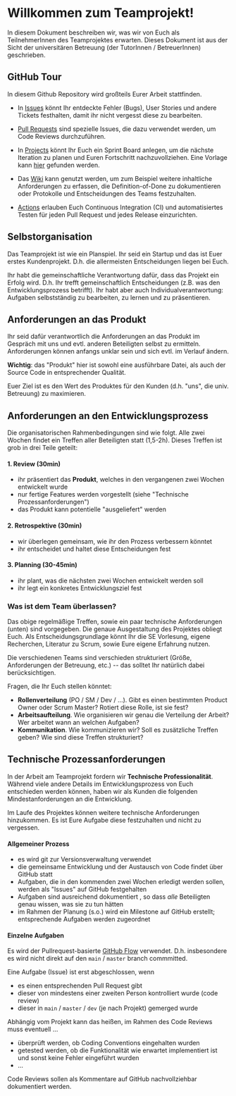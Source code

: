 # Willkommen zum Teamprojekt!

In diesem Dokument beschreiben wir, was wir von Euch als TeilnehmerInnen des Teamprojektes erwarten.
Dieses Dokument ist aus der Sicht der universitären Betreuung (der TutorInnen / BetreuerInnen) geschrieben.

## GitHub Tour
In diesem Github Repository wird großteils Eurer Arbeit stattfinden.

- In [Issues](../../issues) könnt Ihr entdeckte Fehler (Bugs), User Stories und andere Tickets festhalten, damit ihr nicht vergesst diese zu bearbeiten.

- [Pull Requests](../../pulls) sind spezielle Issues, die dazu verwendet werden, um Code Reviews durchzuführen.

- In [Projects](../../projects) könnt Ihr Euch ein Sprint Board anlegen, um die nächste Iteration zu planen und Euren Fortschritt nachzuvollziehen. Eine Vorlage kann [hier](https://github.com/se-tuebingen/teamprojekt-vorlage/projects/1) gefunden werden.

- Das [Wiki](../../wiki)  kann genutzt werden, um zum Beispiel weitere inhaltliche Anforderungen zu erfassen, die Definition-of-Done zu dokumentieren oder Protokolle und Entscheidungen des Teams festzuhalten.

- [Actions](../../actions) erlauben Euch Continuous Integration (CI) und automatisiertes Testen für jeden Pull Request und jedes Release einzurichten.



## Selbstorganisation

Das Teamprojekt ist wie ein Planspiel. Ihr seid ein Startup und das ist Euer
erstes Kundenprojekt. D.h. die allermeisten Entscheidungen liegen bei Euch.

Ihr habt die gemeinschaftliche Verantwortung dafür, dass das Projekt ein Erfolg wird.
D.h. Ihr trefft gemeinschaftlich Entscheidungen (z.B. was den Entwicklungsprozess betrifft).
Ihr habt aber auch Individualverantwortung: Aufgaben selbstständig zu bearbeiten, zu lernen und zu präsentieren.

## Anforderungen an das Produkt
Ihr seid dafür verantwortlich die Anforderungen an das Produkt im Gespräch mit uns und evtl. anderen Beteiligten selbst zu ermitteln. Anforderungen können anfangs unklar sein und sich evtl. im Verlauf ändern.

**Wichtig**: das "Produkt" hier ist sowohl eine ausführbare Datei, als auch der Source Code in entsprechender Qualität.

Euer Ziel ist es den Wert des Produktes für den Kunden (d.h. "uns", die univ. Betreuung) zu maximieren.

## Anforderungen an den Entwicklungsprozess
Die organisatorischen Rahmenbedingungen sind wie folgt.
Alle zwei Wochen findet ein Treffen aller Beteiligten statt (1,5-2h).
Dieses Treffen ist grob in drei Teile geteilt:

#### 1. Review (30min)
- ihr präsentiert das **Produkt**, welches in den vergangenen zwei Wochen entwickelt wurde
- nur fertige Features werden vorgestellt (siehe "Technische Prozessanforderungen")
- das Produkt kann potentielle "ausgeliefert" werden

#### 2. Retrospektive (30min)
- wir überlegen gemeinsam, wie ihr den Prozess verbessern könntet
- ihr entscheidet und haltet diese Entscheidungen fest

#### 3. Planning (30-45min)
- ihr plant, was die nächsten zwei Wochen entwickelt werden soll
- ihr legt ein konkretes Entwicklungsziel fest

### Was ist dem Team überlassen?
Das obige regelmäßige Treffen, sowie ein paar technische Anforderungen (unten) sind vorgegeben.
Die genaue Ausgestaltung des Projektes obliegt Euch. Als Entscheidungsgrundlage könnt Ihr die
SE Vorlesung, eigene Recherchen, Literatur zu Scrum, sowie Eure eigene Erfahrung nutzen.

Die verschiedenen Teams sind verschieden strukturiert (Größe, Anforderungen der Betreuung, etc.) --
das solltet Ihr natürlich dabei berücksichtigen.

Fragen, die Ihr Euch stellen könntet:
- **Rollenverteilung** (PO / SM / Dev / ...). Gibt es einen bestimmten Product Owner oder Scrum Master? Rotiert diese Rolle, ist sie fest?
- **Arbeitsaufteilung**. Wie organisieren wir genau die Verteilung der Arbeit? Wer arbeitet wann an welchen Aufgaben?
- **Kommunikation**. Wie kommunizieren wir? Soll es zusätzliche Treffen geben? Wie sind diese Treffen strukturiert?


## Technische Prozessanforderungen
In der Arbeit am Teamprojekt fordern wir **Technische Professionalität**.
Während viele andere Details im Entwicklungsprozess von Euch entschieden werden können, haben wir als Kunden die folgenden Mindestanforderungen an die Entwicklung.

Im Laufe des Projektes können weitere technische Anforderungen hinzukommen. Es ist Eure Aufgabe diese festzuhalten und nicht zu vergessen.

#### Allgemeiner Prozess
- es wird git zur Versionsverwaltung verwendet
- die gemeinsame Entwicklung und der Austausch von Code findet über GitHub statt
- Aufgaben, die in den kommenden zwei Wochen erledigt werden sollen, werden als "Issues" auf GitHub festgehalten
- Aufgaben sind ausreichend dokumentiert , so dass *alle* Beteiligten genau wissen, was sie zu tun hätten
- im Rahmen der Planung (s.o.) wird ein Milestone auf GitHub erstellt; entsprechende Aufgaben werden zugeordnet


#### Einzelne Aufgaben
Es wird der Pullrequest-basierte [GitHub Flow](https://docs.github.com/en/get-started/quickstart/github-flow) verwendet. D.h. insbesondere es wird nicht direkt auf den `main` / `master` branch commmitted.

Eine Aufgabe (Issue) ist erst abgeschlossen, wenn

- es einen entsprechenden Pull Request gibt
- dieser von mindestens einer zweiten Person kontrolliert wurde (code review)
- dieser in `main` / `master` / `dev` (je nach Projekt) gemerged wurde

Abhängig vom Projekt kann das heißen,  im Rahmen des Code Reviews muss eventuell ...

- überprüft werden, ob Coding Conventions eingehalten wurden
- getested werden, ob die Funktionalität wie erwartet implementiert ist und sonst keine Fehler eingeführt wurden
- ...

Code Reviews sollen als Kommentare auf GitHub nachvollziehbar dokumentiert werden.

